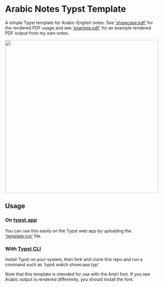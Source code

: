 # Arabic Notes Typst Template
A simple Typst template for Arabic-English notes. See ['showcase.pdf'](showcase.pdf) for the rendered PDF usage and see ['example.pdf'](example.pdf) for an example rendered PDF output from my own notes.

<img src="screenshot.png" width="500"></img>

## Usage

### On [typst.app](https://typst.app/)

You can use this easily on the Typst web app by uploading the ['template.typ'](arabic-notes/template.typ) file.

### With [Typst CLI](https://github.com/typst/typst)

Install Typst on your system, then fork and clone this repo and run a command such as 'typst watch showcase.typ'.

Note that this template is intended for use with the Amiri font. If you see Arabic output is rendered differently, you should install the font.
